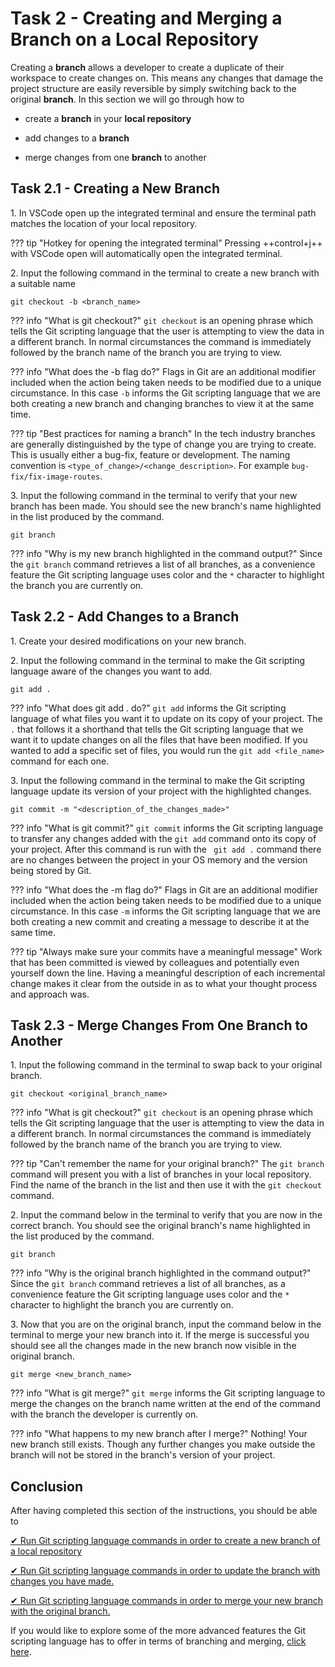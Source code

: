 # Task 2 - Creating and Merging a Branch on a Local Repository

Creating a **branch** allows a developer to create a duplicate of their workspace to create changes on. This means any changes that damage the project structure are easily reversible by simply switching back to the original **branch**. In this section we will go through how to

* create a **branch** in your **local repository**

* add changes to a **branch**

* merge changes from one **branch** to another

## Task 2.1 - Creating a New Branch

1\. In VSCode open up the integrated terminal and ensure the terminal path matches the location of your local repository.

??? tip "Hotkey for opening the integrated terminal"
    Pressing ++control+j++ with VSCode open will automatically open the integrated terminal.

2\. Input the following command in the terminal to create a new branch with a suitable name

```git
git checkout -b <branch_name>
```

??? info "What is git checkout?"
    `git checkout` is an opening phrase which tells the Git scripting language that the user is attempting to view the data in a different branch. In normal circumstances the command is immediately followed by the branch name of the branch you are trying to view.

??? info "What does the -b flag do?"
    Flags in Git are an additional modifier included when the action being taken needs to be modified due to a unique circumstance. In this case `-b` informs the Git scripting language that we are both creating a new branch and changing branches to view it at the same time.

??? tip "Best practices for naming a branch"
    In the tech industry branches are generally distinguished by the type of change you are trying to create. This is usually either a bug-fix, feature or development. The naming convention is `<type_of_change>/<change_description>`. For example `bug-fix/fix-image-routes`.

3\. Input the following command in the terminal to verify that your new branch has been made. You should see the new branch's name highlighted in the list produced by the command.

```git
git branch
```

??? info "Why is my new branch highlighted in the command output?"
    Since the `git branch` command retrieves a list of all branches, as a convenience feature the Git scripting language uses color and the `*` character to highlight the branch you are currently on.

## Task 2.2 - Add Changes to a Branch

1\. Create your desired modifications on your new branch.

2\. Input the following command in the terminal to make the Git scripting language aware of the changes you want to add.

```git
git add .
```

??? info "What does git add . do?"
    `git add` informs the Git scripting language of what files you want it to update on its copy of your project. The `.` that follows it a shorthand that tells the Git scripting language that we want it to update changes on all the files that have been modified. If you wanted to add a specific set of files, you would run the `git add <file_name>` command for each one.

3\. Input the following command in the terminal to make the Git scripting language update its version of your project with the highlighted changes.

```git
git commit -m "<description_of_the_changes_made>"
```

??? info "What is git commit?"
    `git commit` informs the Git scripting language to transfer any changes added with the `git add` command onto its copy of your project. After this command is run with the ` git add .` command there are no changes between the project in your OS memory and the version being stored by Git.

??? info "What does the -m flag do?"
    Flags in Git are an additional modifier included when the action being taken needs to be modified due to a unique circumstance. In this case `-m` informs the Git scripting language that we are both creating a new commit and creating a message to describe it at the same time.

??? tip "Always make sure your commits have a meaningful message"
    Work that has been committed is viewed by colleagues and potentially even yourself down the line. Having a meaningful description of each incremental change makes it clear from the outside in as to what your thought process and approach was.

## Task 2.3 - Merge Changes From One Branch to Another

1\. Input the following command in the terminal to swap back to your original branch.

```git
git checkout <original_branch_name>
```

??? info "What is git checkout?"
    `git checkout` is an opening phrase which tells the Git scripting language that the user is attempting to view the data in a different branch. In normal circumstances the command is immediately followed by the branch name of the branch you are trying to view.

??? tip "Can't remember the name for your original branch?"
    The `git branch` command will present you with a list of branches in your local repository. Find the name of the branch in the list and then use it with the `git checkout` command.

2\. Input the command below in the terminal to verify that you are now in the correct branch. You should see the original branch's name highlighted in the list produced by the command.

```git
git branch
```

??? info "Why is the original branch highlighted in the command output?"
    Since the `git branch` command retrieves a list of all branches, as a convenience feature the Git scripting language uses color and the `*` character to highlight the branch you are currently on.

3\. Now that you are on the original branch, input the command below in the terminal to merge your new branch into it. If the merge is successful you should see all the changes made in the new branch now visible in the original branch.

```git
git merge <new_branch_name>
```

??? info "What is git merge?"
    `git merge` informs the Git scripting language to merge the changes on the branch name written at the end of the command with the branch the developer is currently on.

??? info "What happens to my new branch after I merge?"
    Nothing! Your new branch still exists. Though any further changes you make outside the branch will not be stored in the branch's version of your project.

## Conclusion

After having completed this section of the instructions, you should be able to

[&#10004; Run Git scripting language commands in order to create a new branch of a local repository](/docs/branching.md#task-21---creating-a-new-branch)

[&#10004; Run Git scripting language commands in order to update the branch with changes you have made.](/docs/branching.md#task-22---add-changes-to-a-branch)

[&#10004; Run Git scripting language commands in order to merge your new branch with the original branch.](/docs/branching.md#task-23---merge-changes-from-one-branch-to-another)

If you would like to explore some of the more advanced features the Git scripting language has to offer in terms of branching and merging, [click here](https://git-scm.com/book/en/v2/Git-Branching-Basic-Branching-and-Merging).
